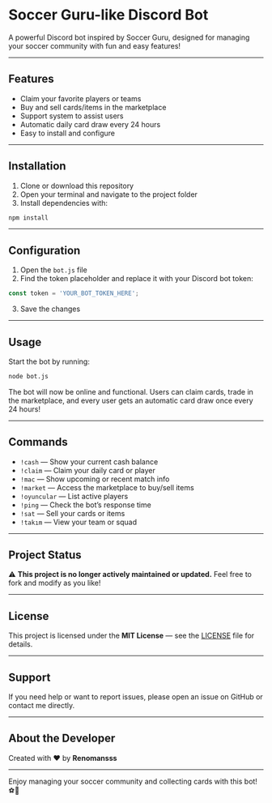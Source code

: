 
# Soccer Guru-like Discord Bot

A powerful Discord bot inspired by Soccer Guru, designed for managing your soccer community with fun and easy features!

---

## Features

- Claim your favorite players or teams  
- Buy and sell cards/items in the marketplace  
- Support system to assist users  
- Automatic daily card draw every 24 hours  
- Easy to install and configure  

---

## Installation

1. Clone or download this repository  
2. Open your terminal and navigate to the project folder  
3. Install dependencies with:  
```bash
npm install
````

---

## Configuration

1. Open the `bot.js` file
2. Find the token placeholder and replace it with your Discord bot token:

```js
const token = 'YOUR_BOT_TOKEN_HERE';
```

3. Save the changes

---

## Usage

Start the bot by running:

```bash
node bot.js
```

The bot will now be online and functional. Users can claim cards, trade in the marketplace, and every user gets an automatic card draw once every 24 hours!

---

## Commands

* `!cash` — Show your current cash balance
* `!claim` — Claim your daily card or player
* `!mac` — Show upcoming or recent match info
* `!market` — Access the marketplace to buy/sell items
* `!oyuncular` — List active players
* `!ping` — Check the bot’s response time
* `!sat` — Sell your cards or items
* `!takım` — View your team or squad

---

## Project Status

⚠️ **This project is no longer actively maintained or updated.** Feel free to fork and modify as you like!

---

## License

This project is licensed under the **MIT License** — see the [LICENSE](LICENSE) file for details.

---

## Support

If you need help or want to report issues, please open an issue on GitHub or contact me directly.

---

## About the Developer

Created with ❤️ by **Renomansss**

---

Enjoy managing your soccer community and collecting cards with this bot! ⚽🎉

```



